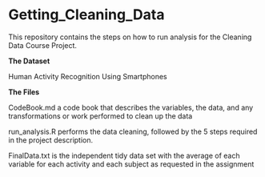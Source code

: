 # Getting_Cleaning_Data

This repository contains the steps on how to run analysis for the Cleaning Data Course Project.

**The Dataset**

Human Activity Recognition Using Smartphones

**The Files**

CodeBook.md a code book that describes the variables, the data, and any transformations or work performed to clean up the data

run_analysis.R performs the data cleaning, followed by the 5 steps required in the project description.

FinalData.txt is the independent tidy data set with the average of each variable for each activity and each subject as requested in the assignment
